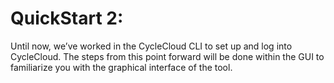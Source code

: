 # QuickStart 2:





Until now, we’ve worked in the CycleCloud CLI to set up and log into CycleCloud. The steps from this point forward will be done within the GUI to familiarize you with the graphical interface of the tool.
